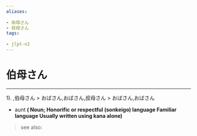 ```yaml
---
aliases:
    
- 伯母さん
- 叔母さん
tags:
    
- jlpt-n2
---
```


# 伯母さん
---
1).
,伯母さん > おばさん,おばさん,叔母さん > おばさん,おばさん

- aunt
**( Noun; Honorific or respectful (sonkeigo) language Familiar language Usually written using kana alone)**
> see also: 
            